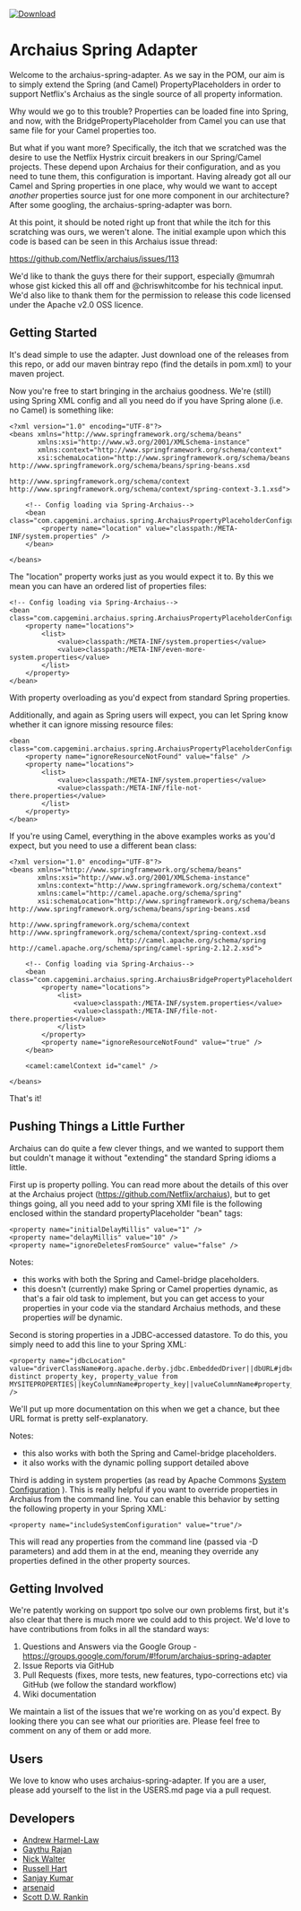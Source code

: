 [ ![Download](https://api.bintray.com/packages/capgeminiuk/maven/archaius-spring-adapter/images/download.svg) ](https://bintray.com/capgeminiuk/maven/archaius-spring-adapter/_latestVersion)

Archaius Spring Adapter
===============================

Welcome to the archaius-spring-adapter. As we say in the POM, our aim is to 
simply extend the Spring (and Camel) PropertyPlaceholders in order to support 
Netflix's Archaius as the single source of all property information.

Why would we go to this trouble?  Properties can be loaded fine into Spring, and
now, with the BridgePropertyPlaceholder from Camel you can use that same file 
for your Camel properties too.

But what if you want more? Specifically, the itch that we scratched
was the desire to use the Netflix Hystrix circuit breakers in our Spring/Camel 
projects.  These depend upon Archaius for their configuration, and as you need to tune
them, this configuration is important.  Having already got all our Camel and Spring
properties in one place, why would we want to accept _another_ properties source just for one 
more component in our architecture? After some googling, the archaius-spring-adapter was born.

At this point, it should be noted right up front that while the itch for this 
scratching was ours, we weren't alone. The initial example upon 
which this code is based can be seen in this Archaius issue thread: 

https://github.com/Netflix/archaius/issues/113

We'd like to thank the guys there for their support, especially @mumrah whose gist kicked this all off and @chriswhitcombe for his technical input. We'd also like to thank them for the permission to release this code licensed under the Apache v2.0 OSS licence.

Getting Started
---------------

It's dead simple to use the adapter. Just download one of the releases from this repo, or 
add our maven bintray repo (find the details in pom.xml) to your maven project. 

Now you're free to start bringing in the archaius goodness.  We're (still) using
Spring XML config and all you need do if you have Spring alone (i.e. no Camel)
is something like:

    <?xml version="1.0" encoding="UTF-8"?>
    <beans xmlns="http://www.springframework.org/schema/beans"
           xmlns:xsi="http://www.w3.org/2001/XMLSchema-instance"
           xmlns:context="http://www.springframework.org/schema/context"
           xsi:schemaLocation="http://www.springframework.org/schema/beans http://www.springframework.org/schema/beans/spring-beans.xsd
                               http://www.springframework.org/schema/context http://www.springframework.org/schema/context/spring-context-3.1.xsd">

        <!-- Config loading via Spring-Archaius-->
        <bean class="com.capgemini.archaius.spring.ArchaiusPropertyPlaceholderConfigurer">
            <property name="location" value="classpath:/META-INF/system.properties" />
        </bean>

    </beans>

The "location" property works just as you would expect it to.  By this we mean 
you can have an ordered list of properties files:

    <!-- Config loading via Spring-Archaius-->
    <bean class="com.capgemini.archaius.spring.ArchaiusPropertyPlaceholderConfigurer">
        <property name="locations">
            <list>
                <value>classpath:/META-INF/system.properties</value>
                <value>classpath:/META-INF/even-more-system.properties</value>
            </list>
        </property>
    </bean>

With property overloading as you'd expect from standard Spring properties.

Additionally, and again as Spring users will expect, you can let Spring know whether 
it can ignore missing resource files:

    <bean class="com.capgemini.archaius.spring.ArchaiusPropertyPlaceholderConfigurer">
        <property name="ignoreResourceNotFound" value="false" />
        <property name="locations">
            <list>
                <value>classpath:/META-INF/system.properties</value>
                <value>classpath:/META-INF/file-not-there.properties</value>
            </list>
        </property>
    </bean>

If you're using Camel, everything in the above examples works as you'd expect, 
but you need to use a different bean class:

    <?xml version="1.0" encoding="UTF-8"?>
    <beans xmlns="http://www.springframework.org/schema/beans"
           xmlns:xsi="http://www.w3.org/2001/XMLSchema-instance"
           xmlns:context="http://www.springframework.org/schema/context"
           xmlns:camel="http://camel.apache.org/schema/spring"
           xsi:schemaLocation="http://www.springframework.org/schema/beans http://www.springframework.org/schema/beans/spring-beans.xsd
                               http://www.springframework.org/schema/context http://www.springframework.org/schema/context/spring-context.xsd
                               http://camel.apache.org/schema/spring http://camel.apache.org/schema/spring/camel-spring-2.12.2.xsd">

        <!-- Config loading via Spring-Archaius-->
        <bean class="com.capgemini.archaius.spring.ArchaiusBridgePropertyPlaceholderConfigurer">
            <property name="locations">
                <list>
                    <value>classpath:/META-INF/system.properties</value>
                    <value>classpath:/META-INF/file-not-there.properties</value>
                </list>
            </property>
            <property name="ignoreResourceNotFound" value="true" />
        </bean>

        <camel:camelContext id="camel" />

    </beans>

That's it!

Pushing Things a Little Further
-------------------------------
Archaius can do quite a few clever things, and we wanted to support them but couldn't manage it without "extending" the standard Spring idioms a little. 

First up is property polling.  You can read more about the details of this over at the 
Archaius project (https://github.com/Netflix/archaius), but to get things going, all you need add to your spring XMl file is the following enclosed within the standard propertyPlaceholder "bean" tags:

    <property name="initialDelayMillis" value="1" />
    <property name="delayMillis" value="10" />
    <property name="ignoreDeletesFromSource" value="false" />
    
Notes: 
* this works with both the Spring and Camel-bridge placeholders.
* this doesn't (currently) make Spring or Camel properties dynamic, as that's a fair old task to implement, but you can get access to your properties in your code via the standard Archaius methods, and these properties _will_ be dynamic.

Second is storing properties in a JDBC-accessed datastore. To do this, you simply need to add this line to your Spring XML:

    <property name="jdbcLocation" value="driverClassName#org.apache.derby.jdbc.EmbeddedDriver||dbURL#jdbc:derby:memory:jdbcDemoDB;create=false||username#admin||password#nimda||sqlQuery#select distinct property_key, property_value from MYSITEPROPERTIES||keyColumnName#property_key||valueColumnName#property_value"  />

We'll put up more documentation on this when we get a chance, but thee URL format is pretty self-explanatory.

Notes:
* this also works with both the Spring and Camel-bridge placeholders.
* it also works with the dynamic polling support detailed above

Third is adding in system properties (as read by Apache Commons [System Configuration](https://commons.apache.org/proper/commons-configuration/javadocs/v1.10/apidocs/org/apache/commons/configuration/SystemConfiguration.html) ). 
This is really helpful if you want to override properties in Archaius from the command line.  You can enable this behavior by setting the following property in your Spring XML:
    
    <property name="includeSystemConfiguration" value="true"/>

This will read any properties from the command line (passed via -D parameters) and add them in at the end, meaning they override any properties defined in the 
other property sources.  

Getting Involved
----------------

We're patently working on support tpo solve our own problems first, but it's also clear that 
there is much more we could add to this project.  We'd love to have contributions from folks in all the standard ways:

1. Questions and Answers via the Google Group - https://groups.google.com/forum/#!forum/archaius-spring-adapter
1. Issue Reports via GitHub
1. Pull Requests (fixes, more tests, new features, typo-corrections etc) via GitHub (we follow the standard workflow)
1. Wiki documentation

We maintain a list of the issues that we're working on as you'd expect.  By
looking there you can see what our priorities are.  Please feel free to comment
on any of them or add more.

Users
-----
We love to know who uses archaius-spring-adapter.  If you are a user, please add yourself to the list in the USERS.md page via a pull request.

Developers
----------

* [Andrew Harmel-Law](https://github.com/andrewharmellaw)
* [Gaythu Rajan](https://github.com/gaythu-rajan)
* [Nick Walter](https://github.com/nickjwalter)
* [Russell Hart](https://github.com/rhart)
* [Sanjay Kumar](https://github.com/sanjaykumar81)
* [arsenaid](https://github.com/arsenaid)
* [Scott D.W. Rankin](https://github.com/sdwr98)
